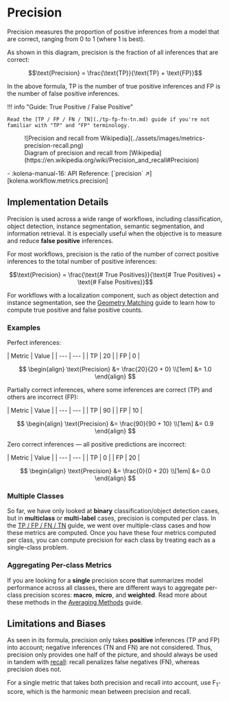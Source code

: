 # Precision

<div class="grid" markdown>
<div markdown>
Precision measures the proportion of positive inferences from a model that are correct, ranging from 0 to 1 (where
1 is best).

As shown in this diagram, precision is the fraction of all inferences that are correct:

$$\text{Precision} = \frac{\text{TP}}{\text{TP} + \text{FP}}$$

In the above formula, $\text{TP}$ is the number of true positive inferences and $\text{FP}$ is the number of false
positive inferences.

!!! info "Guide: True Positive / False Positive"

    Read the [TP / FP / FN / TN](./tp-fp-fn-tn.md) guide if you're not familiar with "TP" and "FP" terminology.

</div>

<figure markdown>
  ![Precision and recall from Wikipedia](../assets/images/metrics-precision-recall.png)
  <figcaption markdown>Diagram of precision and recall from [Wikipedia](https://en.wikipedia.org/wiki/Precision_and_recall#Precision)
</figure>
</div>

<div class="grid cards" markdown>
- :kolena-manual-16: API Reference: [`precision` ↗][kolena.workflow.metrics.precision]
</div>


## Implementation Details

Precision is used across a wide range of workflows, including classification, object detection, instance segmentation,
semantic segmentation, and information retrieval. It is especially useful when the objective is to measure and reduce
**false positive** inferences.

For most workflows, precision is the ratio of the number of correct positive inferences to
the total number of positive inferences:

$$\text{Precision} = \frac{\text{# True Positives}}{\text{# True Positives} + \text{# False Positives}}$$

For workflows with a localization component, such as object detection and instance segmentation, see the
[Geometry Matching](./geometry-matching.md) guide to learn how to compute true positive and false positive counts.

### Examples

Perfect inferences:

<div class="grid" markdown>
| Metric | Value |
| --- | --- |
| TP | 20 |
| FP | 0 |

$$
\begin{align}
\text{Precision} &= \frac{20}{20 + 0} \\[1em]
&= 1.0
\end{align}
$$
</div>

Partially correct inferences, where some inferences are correct (TP) and others are incorrect (FP):

<div class="grid" markdown>
| Metric | Value |
| --- | --- |
| TP | 90 |
| FP | 10 |

$$
\begin{align}
\text{Precision} &= \frac{90}{90 + 10} \\[1em]
&= 0.9
\end{align}
$$
</div>

Zero correct inferences — all positive predictions are incorrect:

<div class="grid" markdown>
| Metric | Value |
| --- | --- |
| TP | 0 |
| FP | 20 |

$$
\begin{align}
\text{Precision} &= \frac{0}{0 + 20} \\[1em]
&= 0.0
\end{align}
$$
</div>

### Multiple Classes

So far, we have only looked at **binary** classification/object detection cases, but in **multiclass** or
**multi-label** cases, precision is computed per class. In the [TP / FP / FN / TN](./tp-fp-fn-tn.md) guide,
we went over multiple-class cases and how these metrics are computed. Once you have these four metrics computed per
class, you can compute precision for each class by treating each as a single-class problem.

### Aggregating Per-class Metrics

If you are looking for a **single** precision score that summarizes model performance across all classes, there are
different ways to aggregate per-class precision scores: **macro**, **micro**, and **weighted**. Read more about these
methods in the [Averaging Methods](./averaging-methods.md) guide.

## Limitations and Biases

As seen in its formula, precision only takes **positive** inferences (TP and FP) into account; negative inferences
(TN and FN) are not considered. Thus, precision only provides one half of the picture, and should always be used in
tandem with [recall](./recall.md): recall penalizes false negatives (FN), whereas precision does not.

For a single metric that takes both precision and recall into account, use F<sub>1</sub>-score, which is the harmonic mean between
precision and recall.
